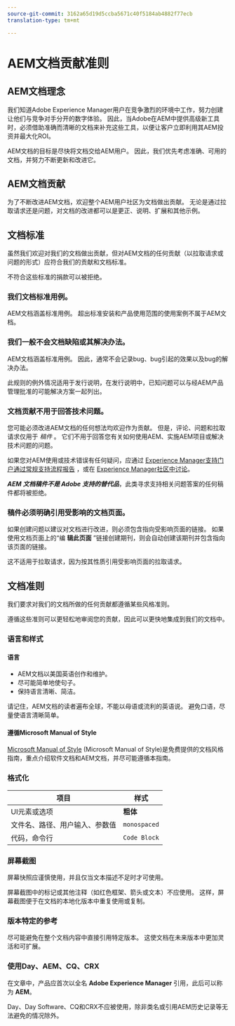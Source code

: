 ```yaml
---
source-git-commit: 3162a65d19d5ccba5671c40f5184ab4882f77ecb
translation-type: tm+mt

---
```

# AEM文档贡献准则

## AEM文档理念

我们知道Adobe Experience Manager用户在竞争激烈的环境中工作，努力创建让他们与竞争对手分开的数字体验。 因此，当Adobe在AEM中提供高级新工具时，必须借助准确而清晰的文档来补充这些工具，以便让客户立即利用其AEM投资并最大化ROI。

AEM文档的目标是尽快将文档交给AEM用户。 因此，我们优先考虑准确、可用的文档，并努力不断更新和改进它。

## AEM文档贡献

为了不断改进AEM文档，欢迎整个AEM用户社区为文档做出贡献。 无论是通过拉取请求还是问题，对文档的改进都可以是更正、说明、扩展和其他示例。

## 文档标准

虽然我们欢迎对我们的文档做出贡献，但对AEM文档的任何贡献（以拉取请求或问题的形式）应符合我们的贡献和文档标准。

不符合这些标准的捐款可以被拒绝。

### 我们文档标准用例。

AEM文档涵盖标准用例。 超出标准安装和产品使用范围的使用案例不属于AEM文档。

### 我们一般不会文档缺陷或其解决办法。

AEM文档涵盖标准用例。 因此，通常不会记录bug、bug引起的效果以及bug的解决办法。

此规则的例外情况适用于发行说明，在发行说明中，已知问题可以与经AEM产品管理批准的可能解决方案一起列出。

### 文档贡献不用于回答技术问题。

您可能必须改进AEM文档的任何想法均欢迎作为贡献。 但是，评论、问题和拉取请求仅用于 *稿件* 。 它们不用于回答您有关如何使用AEM、实施AEM项目或解决技术问题的问题。

如果您对AEM使用或技术错误有任何疑问，应通过 [Experience Manager支持门户通过常规支持流程报告](https://daycare.day.com/home.html) ，或在 [Experience Manager社区中讨论](http://help-forums.adobe.com/content/adobeforums/en/experience-manager-forum/adobe-experience-manager.html)。

***AEM 文档稿件不是 Adobe 支持的替代品***，此类寻求支持相关问题答案的任何稿件都将被拒绝。

### 稿件必须明确引用受影响的文档页面。

如果创建问题以建议对文档进行改进，则必须包含指向受影响页面的链接。 如果使用文档页面上的“编 **辑此页面** ”链接创建期刊，则会自动创建该期刊并包含指向该页面的链接。

这不适用于拉取请求，因为按其性质引用受影响页面的拉取请求。

## 文档准则

我们要求对我们的文档所做的任何贡献都遵循某些风格准则。

遵循这些准则可以更轻松地审阅您的贡献，因此可以更快地集成到我们的文档中。

### 语言和样式

#### 语言

* AEM文档以美国英语创作和维护。
* 尽可能简单地使句子。
* 保持语言清晰、简洁。

请记住，AEM文档的读者遍布全球，不能以母语或流利的英语说。 避免口语，尽量使语言清晰简单。

#### 遵循Microsoft Manual of Style

[Microsoft Manual of Style](https://docs.microsoft.com/en-us/style-guide/welcome/) (Microsoft Manual of Style)是免费提供的文档风格指南，重点介绍软件文档和AEM文档，并尽可能遵循本指南。

### 格式化

| 项目 | 样式 |
|---|---|
| UI元素或选项 | **粗体** |
| 文件名、路径、用户输入、参数值 | `monospaced` |
| 代码，命令行 | ```Code Block``` |

### 屏幕截图

屏幕快照应谨慎使用，并且仅当文本描述不足时才可使用。

屏幕截图中的标记或其他注释（如红色框架、箭头或文本）不应使用。 这样，屏幕截图便于在文档的本地化版本中重复使用或复制。

### 版本特定的参考

尽可能避免在整个文档内容中直接引用特定版本。 这使文档在未来版本中更加灵活和可扩展。

### 使用Day、AEM、CQ、CRX

在文章中，产品应首次以全名 **Adobe Experience Manager** 引用，此后可以称为 **AEM**。

Day、Day Software、CQ和CRX不应被使用，除非类名或引用AEM历史记录等无法避免的情况除外。
